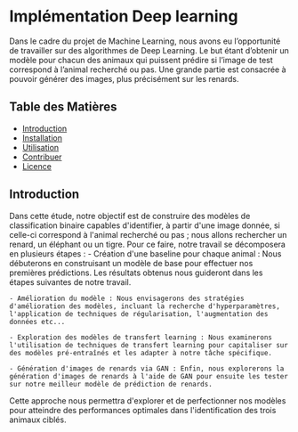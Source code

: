 #  Implémentation Deep learning
Dans le cadre du projet de Machine Learning, nous avons eu l’opportunité de travailler sur des algorithmes de Deep Learning. Le but étant d’obtenir un modèle pour chacun des animaux qui puissent prédire si l’image de test correspond à l’animal recherché ou pas. Une grande partie est consacrée à pouvoir générer des images, plus précisément sur les renards.

## Table des Matières
- [Introduction](#introduction)
- [Installation](#installation)
- [Utilisation](#utilisation)
- [Contribuer](#contribuer)
- [Licence](#licence)

## Introduction
Dans cette étude, notre objectif est de construire des modèles de classification binaire capables d'identifier, à partir d'une image donnée, si celle-ci correspond à l'animal recherché ou pas ; nous allons rechercher un renard, un éléphant ou un tigre. Pour ce faire, notre travail se décomposera en plusieurs étapes :
    - Création d'une baseline pour chaque animal : Nous débuterons en construisant un modèle de base pour effectuer nos premières prédictions. Les résultats obtenus nous guideront dans les étapes suivantes de notre travail.

    - Amélioration du modèle : Nous envisagerons des stratégies d'amélioration des modèles, incluant la recherche d'hyperparamètres, l'application de techniques de régularisation, l'augmentation des données etc...

    - Exploration des modèles de transfert learning : Nous examinerons l'utilisation de techniques de transfert learning pour capitaliser sur des modèles pré-entraînés et les adapter à notre tâche spécifique.

    - Génération d'images de renards via GAN : Enfin, nous explorerons la génération d'images de renards à l'aide de GAN pour ensuite les tester sur notre meilleur modèle de prédiction de renards.
    
Cette approche nous permettra d'explorer et de perfectionner nos modèles pour atteindre des performances optimales dans l'identification des trois animaux ciblés.



